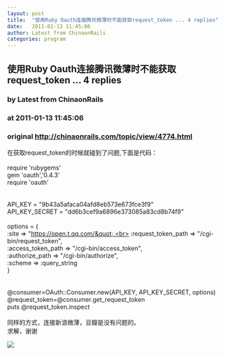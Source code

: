```yaml
---
layout: post
title:  "使用Ruby Oauth连接腾讯微薄时不能获取request_token ... 4 replies"
date:   2011-01-13 11:45:06
author: Latest from ChinaonRails
categories: program
---
```


## 使用Ruby Oauth连接腾讯微薄时不能获取request_token ... 4 replies
### by Latest from ChinaonRails
### at 2011-01-13 11:45:06
### original <http://chinaonrails.com/topic/view/4774.html>

在获取request_token的时候就碰到了问题,下面是代码：<br>
<br>
require 'rubygems'     <br>
gem 'oauth','0.4.3'<br>
require 'oauth'<br>
<br>
<br>
API_KEY = "9b43a5afaca04afd8eb573e673fce3f9"<br>
API_KEY_SECRET = "dd6b3cef9a6896e373085a83cd8b74f9"<br>
<br>
options = {<br>
  :site =&gt; &quot;https://open.t.qq.com/&quot;,<br>
  :request_token_path =&gt; &quot;/cgi-bin/request_token&quot;,<br>
  :access_token_path =&gt; &quot;/cgi-bin/access_token&quot;,<br>
  :authorize_path =&gt; &quot;/cgi-bin/authorize&quot;,<br>
  :scheme =&gt; :query_string<br>
}<br>
<br>
<br>
@consumer=OAuth::Consumer.new(API_KEY, API_KEY_SECRET, options)<br>
@request_token=@consumer.get_request_token<br>
puts @request_token.inspect<br>
<br>
同样的方式，连接新浪微薄，豆瓣是没有问题的。<br>
求解，谢谢<img src="http://www1.feedsky.com/t1/465637181/RubyonRails_q5tb/feedsky/s.gif?r=http://chinaonrails.com/topic/view/4774.html" border="0" height="0" width="0"><p><a href="http://www1.feedsky.com/r/l/feedsky/RubyonRails_q5tb/465637181/art01.html"><img border="0" ismap src="http://www1.feedsky.com/r/i/feedsky/RubyonRails_q5tb/465637181/art01.gif"></a></p>